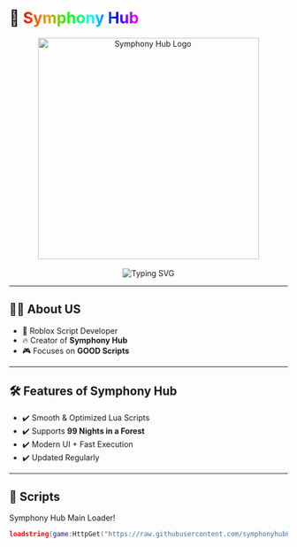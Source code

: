 # 🎺 <span style="background: linear-gradient(90deg, #ff0000, #ff9900, #00ff00, #00ffff, #0000ff, #ff00ff); -webkit-background-clip: text; color: transparent;">Symphony Hub</span>

<p align="center">
  <img src="assets/paradozhub.png" alt="Symphony Hub Logo" width="400"/><br><br>

  <img src="https://readme-typing-svg.herokuapp.com?font=JetBrains+Mono&size=28&duration=3000&pause=500&color=00FFD1&center=true&vCenter=true&width=700&lines=🎵+Welcome+to+Symphony+Hub!+🎺;🟢+99+Days+in+a+Forest;🔴+Murder+Mystery+2" alt="Typing SVG" />
</p>

---

## 👨‍💻 About US

- 🚀 Roblox Script Developer
- 🔥 Creator of **Symphony Hub**  
- 🎮 Focuses on **GOOD Scripts**

---

## 🛠️ Features of Symphony Hub

- ✔️ Smooth & Optimized Lua Scripts  
- ✔️ Supports **99 Nights in a Forest**  
- ✔️ Modern UI + Fast Execution  
- ✔️ Updated Regularly  

---

## 🚀 Scripts

 Symphony Hub Main Loader!
```lua
loadstring(game:HttpGet("https://raw.githubusercontent.com/symphonyhub67-a11y/Symphony-Hub/refs/heads/main/Symphony%20Hub.xyz"))()
